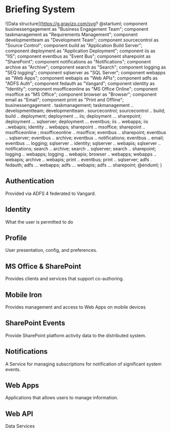 # Briefing System

![Data structure](https://g.gravizo.com/svg?
@startuml;
component businessengagement as "Business Engagement Team";
component taskmanagement as "Requirements Management";
component developmentteam as "Development Team";
component sourcecontrol as "Source Control";
component build as "Application Build Server";
component deployment as "Application Deployment";
component iis as "IIS"; 
component eventbus as "Event Bus";
component sharepoint as "SharePoint";
component notifications as "Notifications";
component archive as "Archive";
component search as "Search";
component logging as "SEQ logging";
component sqlserver as "SQL Server"; 
component webapps as "Web Apps";
component webapis as "Web APIs";
component adfs as "ADFS Auth";
component fedauth as "Vangard";
component identity as "Identity";
component msofficeonline as "MS Office Online";
component msoffice as "MS Office";
component browser as "Browser";
component email as "Email";
component print as "Print and Offline";
businessengagement . taskmanagement;
taskmanagement .. developmentteam;
developmentteam . sourcecontrol;
sourcecontrol .. build;
build .. deployment;
deployment ... iis;
deployment ... sharepoint;
deployment ... sqlserver;
deployment ... eventbus;
iis .. webapps;
iis ..webapis;
identity .. webapps;
sharepoint .. msoffice;
sharepoint .. msofficeonline ;
msofficeonline .. msoffice;
eventbus .. sharepoint;
eventbus .. sqlserver;
eventbus .. archive;
eventbus .. notifications;
eventbus .. email;
eventbus ... logging;
sqlserver .. identity;
sqlserver .. webapis;
sqlserver .. notifications;
search .. archive;
search .. sqlserver;
search .. sharepoint;
logging .. webapps;
logging .. webapis;
browser .. webapps;
webapps .. webapis;
archive .. webapis;
print .. eventbus;
print .. sqlserver;
adfs . fedauth;
adfs ... webapps;
adfs ... webapis;
adfs ... sharepoint;
@enduml;
)

## Authentication

Provided via ADFS 4 federated to Vangard.

## Identity

What the user is permitted to do

## Profile

User presentation, config, and preferences.

## MS Office & SharePoint

Provides clients and services that support co-authoring.

## Mobile Iron

Provides management and access to Web Apps on mobile devices

## SharePoint Events

Provide SharePoint platform activity data to the distributed system.

## Notifications

A Service for managing subscriptions for notification of significant system events.

## Web Apps

Applications that allows users to manage information.

## Web API

Data Services
